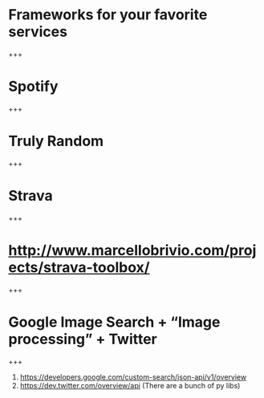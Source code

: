 # Frameworks for your favorite services
+++
# Spotify
+++
# Truly Random
+++
# Strava
+++
# http://www.marcellobrivio.com/projects/strava-toolbox/
+++
# Google Image Search + “Image processing” + Twitter
+++
1.  https://developers.google.com/custom-search/json-api/v1/overview
1.  https://dev.twitter.com/overview/api (There are a bunch of py libs)
